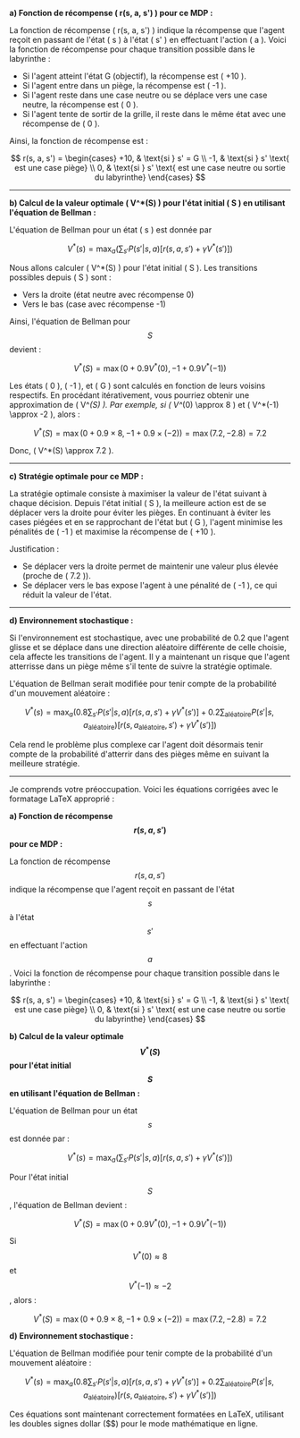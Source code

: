 
**a) Fonction de récompense \( r(s, a, s') \) pour ce MDP :**

La fonction de récompense \( r(s, a, s') \) indique la récompense que l'agent reçoit en passant de l'état \( s \) à l'état \( s' \) en effectuant l'action \( a \). Voici la fonction de récompense pour chaque transition possible dans le labyrinthe :

- Si l'agent atteint l'état G (objectif), la récompense est \( +10 \).
- Si l'agent entre dans un piège, la récompense est \( -1 \).
- Si l'agent reste dans une case neutre ou se déplace vers une case neutre, la récompense est \( 0 \).
- Si l'agent tente de sortir de la grille, il reste dans le même état avec une récompense de \( 0 \).

Ainsi, la fonction de récompense est :

$$
r(s, a, s') = \begin{cases} 
+10, & \text{si } s' = G \\
-1, & \text{si } s' \text{ est une case piège} \\
0, & \text{si } s' \text{ est une case neutre ou sortie du labyrinthe}
\end{cases}
$$

---

**b) Calcul de la valeur optimale \( V^*(S) \) pour l'état initial \( S \) en utilisant l'équation de Bellman :**

L'équation de Bellman pour un état \( s \) est donnée par

$$
V^*(s) = \max_a \left( \sum_{s'} P(s' | s, a) \left[ r(s, a, s') + \gamma V^*(s') \right] \right)
$$

Nous allons calculer \( V^*(S) \) pour l'état initial \( S \). Les transitions possibles depuis \( S \) sont :

- Vers la droite (état neutre avec récompense 0)
- Vers le bas (case avec récompense -1)

Ainsi, l'équation de Bellman pour $$S$$ devient :

$$
V^*(S) = \max \left( 0 + 0.9 V^*(0), -1 + 0.9 V^*(-1) \right)
$$

Les états \( 0 \), \( -1 \), et \( G \) sont calculés en fonction de leurs voisins respectifs. En procédant itérativement, vous pourriez obtenir une approximation de \( V^*(S) \). Par exemple, si \( V^*(0) \approx 8 \) et \( V^*(-1) \approx -2 \), alors :

$$
V^*(S) = \max \left( 0 + 0.9 \times 8, -1 + 0.9 \times (-2) \right) = \max(7.2, -2.8) = 7.2
$$

Donc, \( V^*(S) \approx 7.2 \).

---

**c) Stratégie optimale pour ce MDP :**

La stratégie optimale consiste à maximiser la valeur de l'état suivant à chaque décision. Depuis l'état initial \( S \), la meilleure action est de se déplacer vers la droite pour éviter les pièges. En continuant à éviter les cases piégées et en se rapprochant de l'état but \( G \), l'agent minimise les pénalités de \( -1 \) et maximise la récompense de \( +10 \).

Justification :
- Se déplacer vers la droite permet de maintenir une valeur plus élevée (proche de \( 7.2 \)).
- Se déplacer vers le bas expose l'agent à une pénalité de \( -1 \), ce qui réduit la valeur de l'état.

---

**d) Environnement stochastique :**

Si l'environnement est stochastique, avec une probabilité de 0.2 que l'agent glisse et se déplace dans une direction aléatoire différente de celle choisie, cela affecte les transitions de l'agent. Il y a maintenant un risque que l'agent atterrisse dans un piège même s'il tente de suivre la stratégie optimale.

L'équation de Bellman serait modifiée pour tenir compte de la probabilité d'un mouvement aléatoire :

$$
V^*(s) = \max_a \left( 0.8 \sum_{s'} P(s' | s, a) \left[ r(s, a, s') + \gamma V^*(s') \right] + 0.2 \sum_{\text{aléatoire}} P(s' | s, a_{\text{aléatoire}}) \left[ r(s, a_{\text{aléatoire}}, s') + \gamma V^*(s') \right] \right)
$$

Cela rend le problème plus complexe car l'agent doit désormais tenir compte de la probabilité d'atterrir dans des pièges même en suivant la meilleure stratégie.


-----------




Je comprends votre préoccupation. Voici les équations corrigées avec le formatage LaTeX approprié :

**a) Fonction de récompense $$r(s, a, s')$$ pour ce MDP :**

La fonction de récompense $$r(s, a, s')$$ indique la récompense que l'agent reçoit en passant de l'état $$s$$ à l'état $$s'$$ en effectuant l'action $$a$$. Voici la fonction de récompense pour chaque transition possible dans le labyrinthe :

$$
r(s, a, s') = \begin{cases} 
+10, & \text{si } s' = G \\
-1, & \text{si } s' \text{ est une case piège} \\
0, & \text{si } s' \text{ est une case neutre ou sortie du labyrinthe}
\end{cases}
$$

**b) Calcul de la valeur optimale $$V^*(S)$$ pour l'état initial $$S$$ en utilisant l'équation de Bellman :**

L'équation de Bellman pour un état $$s$$ est donnée par :

$$
V^*(s) = \max_a \left( \sum_{s'} P(s' | s, a) \left[ r(s, a, s') + \gamma V^*(s') \right] \right)
$$

Pour l'état initial $$S$$, l'équation de Bellman devient :

$$
V^*(S) = \max \left( 0 + 0.9 V^*(0), -1 + 0.9 V^*(-1) \right)
$$

Si $$V^*(0) \approx 8$$ et $$V^*(-1) \approx -2$$, alors :

$$
V^*(S) = \max \left( 0 + 0.9 \times 8, -1 + 0.9 \times (-2) \right) = \max(7.2, -2.8) = 7.2
$$

**d) Environnement stochastique :**

L'équation de Bellman modifiée pour tenir compte de la probabilité d'un mouvement aléatoire :

$$
V^*(s) = \max_a \left( 0.8 \sum_{s'} P(s' | s, a) \left[ r(s, a, s') + \gamma V^*(s') \right] + 0.2 \sum_{\text{aléatoire}} P(s' | s, a_{\text{aléatoire}}) \left[ r(s, a_{\text{aléatoire}}, s') + \gamma V^*(s') \right] \right)
$$

Ces équations sont maintenant correctement formatées en LaTeX, utilisant les doubles signes dollar ($$) pour le mode mathématique en ligne.
